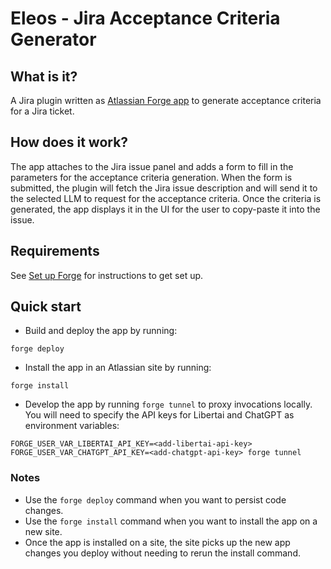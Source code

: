 # Eleos - Jira Acceptance Criteria Generator

## What is it?

A Jira plugin written as [Atlassian Forge app](https://developer.atlassian.com/platform/forge) to generate acceptance criteria for a Jira ticket.

## How does it work?

The app attaches to the Jira issue panel and adds a form to fill in the parameters for the acceptance criteria generation. When the form is submitted, the plugin will fetch the Jira issue description and will send it to the selected LLM to request for the acceptance criteria. Once the criteria is generated, the app displays it in the UI for the user to copy-paste it into the issue.

## Requirements

See [Set up Forge](https://developer.atlassian.com/platform/forge/set-up-forge/) for instructions to get set up.

## Quick start

- Build and deploy the app by running:

```
forge deploy
```

- Install the app in an Atlassian site by running:

```
forge install
```

- Develop the app by running `forge tunnel` to proxy invocations locally. You will need to specify the API keys for Libertai and ChatGPT as environment variables:

```
FORGE_USER_VAR_LIBERTAI_API_KEY=<add-libertai-api-key> FORGE_USER_VAR_CHATGPT_API_KEY=<add-chatgpt-api-key> forge tunnel
```

### Notes

- Use the `forge deploy` command when you want to persist code changes.
- Use the `forge install` command when you want to install the app on a new site.
- Once the app is installed on a site, the site picks up the new app changes you deploy without needing to rerun the install command.
